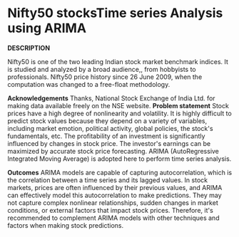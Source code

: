 # Nifty50 stocksTime series Analysis using ARIMA
**DESCRIPTION**

Nifty50 is one of the two leading Indian stock market benchmark indices. It is studied and analyzed by a broad audience,, from hobbyists to professionals.
Nifty50 price history since 26 June 2009, when the computation was changed to a free-float methodology.

**Acknowledgements**
Thanks, National Stock Exchange of India Ltd. for making data available freely on the NSE website.
**Problem statement**
Stock prices have a high degree of nonlinearity and volatility. It is highly difficult to predict stock values because they depend on a variety of variables, including market emotion, political activity, global policies, the stock's fundamentals, etc. The profitability of an investment is significantly influenced by changes in stock price. The investor's earnings can be maximized by accurate stock price forecasting.
ARIMA (AutoRegressive Integrated Moving Average) is adopted here to perform time series analysis.

**Outcomes**
ARIMA models are capable of capturing autocorrelation, which is the correlation between a time series and its lagged values. In stock markets, prices are often influenced by their previous values, and ARIMA can effectively model this autocorrelation to make predictions. They may not capture complex nonlinear relationships, sudden changes in market conditions, or external factors that impact stock prices. Therefore, it's recommended to complement ARIMA models with other techniques and factors when making stock predictions.
